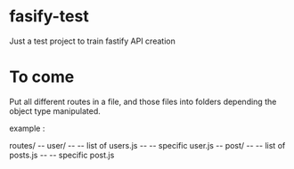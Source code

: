# fasify-test
Just a test project to train fastify API creation

# To come
Put all different routes in a file, and those files into folders depending the object type manipulated.

example :

routes/
-- user/
-- -- list of users.js
-- -- specific user.js
-- post/
-- -- list of posts.js
-- -- specific post.js